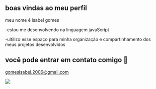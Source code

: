 ## boas vindas ao meu perfil 

meu nome é isabel gomes

-estou me desenvolvendo na linguagem javaScript

-ultilizo esse espaço para minha organização e compartinhamento dos meus projetos desenvolvidos

## você pode entrar em contato comigo 📧
gomesisabel.2006@gmail.com

![](https://68.media.tumblr.com/ac3cf71d45a14b741e6f968f4d1e56bc/tumblr_oee8al15hu1ujsmvgo1_500.gif)


